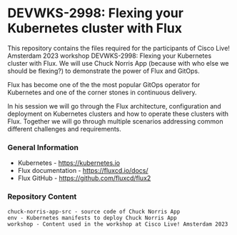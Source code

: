 # DEVWKS-2998: Flexing your Kubernetes cluster with Flux

This repository contains the files required for the participants of Cisco Live! Amsterdam 2023 workshop DEVWKS-2998: Flexing your Kubernetes cluster with Flux. We will use Chuck Norris App (because with who else we should be flexing?) to demonstrate the power of Flux and GitOps.

Flux has become one of the the most popular GitOps operator for Kubernetes and one of the corner stones in continuous delivery.

In his session we will go through the Flux architecture, configuration and deployment on Kubernetes clusters and how to operate these clusters with Flux. Together we will go through multiple scenarios addressing common different challenges and requirements.


### General Information
- Kubernetes - https://kubernetes.io
- Flux documentation - https://fluxcd.io/docs/
- Flux GitHub - https://github.com/fluxcd/flux2


### Repository Content
```
chuck-norris-app-src - source code of Chuck Norris App
env - Kubernetes manifests to deploy Chuck Norris App
workshop - Content used in the workshop at Cisco Live! Amsterdam 2023
```
